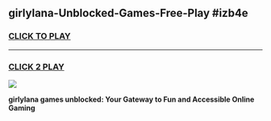 
## girlylana-Unblocked-Games-Free-Play #izb4e
<h3>
<a href="https://us.freeplayer.one?title=girlylana&ref=9M">CLICK TO PLAY</a></h3>
<hr>

<h3>
<a href="https://us.freeplayer.one?title=girlylana&ref=9M">CLICK 2 PLAY</a>
  
</h3>

<a href="https://us.freeplayer.one?title=girlylana&ref=9M"><img src="https://clearcache.store/games.png"></a>


**girlylana games unblocked: Your Gateway to Fun and Accessible Online Gaming**
